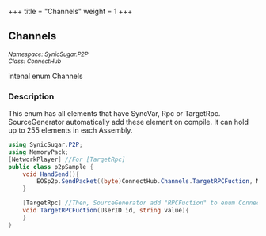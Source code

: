 +++
title = "Channels"
weight = 1
+++
## Channels
<small>*Namespace: SynicSugar.P2P* <br>
*Class: ConnectHub* </small>

intenal enum Channels


### Description
This enum has all elements that have SyncVar, Rpc or TargetRpc.<br>
SourceGenerator automatically add these element on compile. It can hold up to 255 elements in each Assembly.


```cs
using SynicSugar.P2P;
using MemoryPack;
[NetworkPlayer] //For [TargetRpc]
public class p2pSample {
    void HandSend(){
        EOSp2p.SendPacket((byte)ConnectHub.Channels.TargetRPCFuction, MemoryPack.MemoryPackSerializer.Serialize("HELLO"), attackUserId).Forget();
    }

    [TargetRpc] //Then, SourceGenerator add "RPCFuction" to enum ConnectHub.CHANNELLIST.
    void TargetRPCFuction(UserID id, string value){
    }
}
```